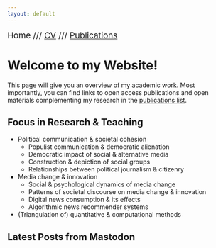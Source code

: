 ```yaml
---
layout: default
---
```


<span style="font-size:14pt">Home /// [CV](./cv.html) /// [Publications](./publications.html)</span>

# Welcome to my Website!

This page will give you an overview of my academic work. Most importantly, you can find links to open access publications and open materials complementing my research in the [publications list](./publications.html).

## Focus in Research & Teaching

* Political communication & societal cohesion
    + Populist communication & democratic alienation
    + Democratic impact of social & alternative media
    + Construction & depiction of social groups
    + Relationships between political journalism & citizenry
* Media change & innovation
    + Social & psychological dynamics of media change
    + Patterns of societal discourse on media change & innovation
    + Digital news consumption & its effects
    + Algorithmic news recommender systems
 * (Triangulation of) quantitative & computational methods

## Latest Posts from Mastodon

<div id="mt-timeline" class="mt-timeline">
    <div id="mt-body" class="mt-body">
        <div class="loading-spinner"></div>
    </div>
</div>

<script src="https://cdn.jsdelivr.net/npm/bsky-embed@0.0.5/dist/bsky-embed.es.js" async></script>
<bsky-embed  
  username="kommueller.bsky.social"  
  limit="8"
  load-more="true"
  link-target="_blank"
  link-image="true">  
</bsky-embed>